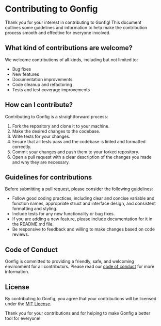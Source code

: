 # Contributing to Gonfig

Thank you for your interest in contributing to Gonfig! This document outlines some guidelines and information to help
make the contribution process smooth and effective for everyone involved.

## What kind of contributions are welcome?

We welcome contributions of all kinds, including but not limited to:

- Bug fixes
- New features
- Documentation improvements
- Code cleanup and refactoring
- Tests and test coverage improvements

## How can I contribute?

Contributing to Gonfig is a straightforward process:

1. Fork the repository and clone it to your machine.
2. Make the desired changes to the codebase.
3. Write tests for your changes.
4. Ensure that all tests pass and the codebase is linted and formatted correctly.
5. Commit your changes and push them to your forked repository.
6. Open a pull request with a clear description of the changes you made and why they are necessary.

## Guidelines for contributions

Before submitting a pull request, please consider the following guidelines:

- Follow good coding practices, including clear and concise variable and function names, appropriate struct and
  interface design, and consistent formatting and styling.
- Include tests for any new functionality or bug fixes.
- If you are adding a new feature, please include documentation for it in the README.md file.
- Be responsive to feedback and willing to make changes based on code reviews.

## Code of Conduct

Gonfig is committed to providing a friendly, safe, and welcoming environment for all contributors. Please read
our [code of conduct](CODE_OF_CONDUCT.md) for more information.

## License

By contributing to Gonfig, you agree that your contributions will be licensed under the [MIT License](LICENSE.md).

Thank you for your contributions and for helping to make Gonfig a better tool for everyone!